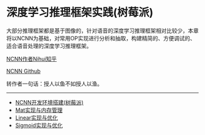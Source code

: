 # 深度学习推理框架实践(树莓派)

大部分推理框架都是基于图像的，针对语音的深度学习推理框架相对比较少，本章将以NCNN为基础，对常用OP实现进行分析和抽取，构建精简的、方便调试的、适合语音处理的深度学习推理框架。

[NCNN作者Nihui知乎](https://www.zhihu.com/people/nihui-2)

[NCNN Github](https://github.com/Tencent/ncnn)

转作者一句话：授人以鱼不如授人以渔。

---

- [NCNN开发环境搭建(树莓派)](docs/深度学习推理框架实践(树莓派)/NCNN开发环境搭建(树莓派).md)
- [Mat实现与内存管理](docs/深度学习推理框架实践(树莓派)/Mat实现与内存管理.md)
- [Linear实现与优化](docs/深度学习推理框架实践(树莓派)/Linear实现与优化.md)
- [Sigmoid实现与优化](docs/深度学习推理框架实践(树莓派)/Sigmoid实现与优化.md)